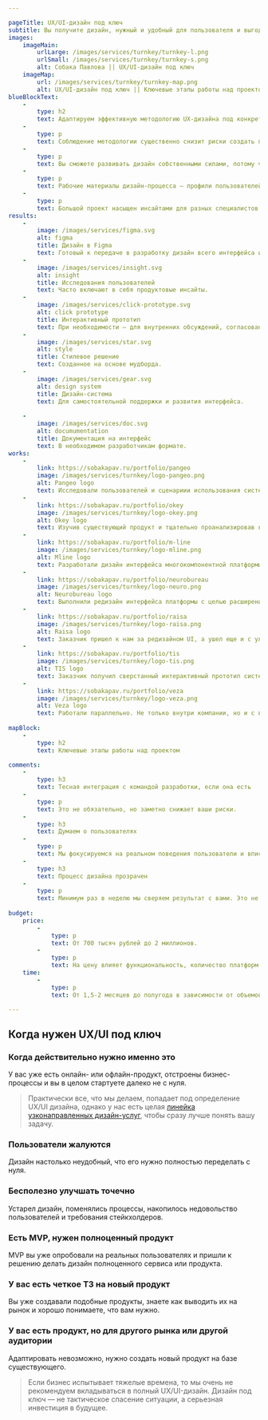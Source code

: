 ```yaml
---

pageTitle: UX/UI-дизайн под ключ
subtitle: Вы получите дизайн, нужный и удобный для пользователя и выгодный бизнесу. Мы создадим его для вас по методологии UX-проектирования.
images:
    imageMain:
        urlLarge: /images/services/turnkey/turnkey-l.png 
        urlSmall: /images/services/turnkey/turnkey-s.png
        alt: Собака Павлова || UX/UI-дизайн под ключ
    imageMap:
        url: /images/services/turnkey/turnkey-map.png
        alt: UX/UI-дизайн под ключ || Ключевые этапы работы над проектом
blueBlockText:
    -
        type: h2
        text: Адаптируем эффективную методологию UX-дизайна под конкретно вашу задачу с учетом всей специфики и нюансов
    -
        type: p
        text: Соблюдение методологии существенно снизит риски создать продукт, не нужный пользователю или проигрывающий конкурентам.
    -
        type: p
        text: Вы сможете развивать дизайн собственными силами, потому что у вас будет дизайн-система и часть экспертизы, полученной вашей командой в ходе регулярных обсуждений.
    -
        type: p
        text: Рабочие материалы дизайн-процесса — профили пользователей, описание бизнес-процессов, результаты исследований пользователей — часто используют в маркетинге.
    -
        type: p
        text: Большой проект насыщен инсайтами для разных специалистов с вашей стороны.
results:
    -
        image: /images/services/figma.svg
        alt: figma
        title: Дизайн в Figma
        text: Готовый к передаче в разработку дизайн всего интерфейса или его части.
    -
        image: /images/services/insight.svg
        alt: insight
        title: Исследования пользователей
        text: Часто включают в себя продуктовые инсайты.
    -
        image: /images/services/click-prototype.svg
        alt: click prototype
        title: Интерактивный прототип
        text: При необходимости — для внутренних обсуждений, согласований, тестирования. 
    -   
        image: /images/services/star.svg
        alt: style
        title: Стилевое решение
        text: Созданное на основе мудборда.   
    -   
        image: /images/services/gear.svg
        alt: design system
        title: Дизайн-система
        text: Для самостоятельной поддержки и развития интерфейса.  
    
    -   
        image: /images/services/doc.svg
        alt: documumentation
        title: Документация на интерфейс
        text: В необходимом разработчикам формате.
works:
    -
        link: https://sobakapav.ru/portfolio/pangeo
        image: /images/services/turnkey/logo-pangeo.png
        alt: Pangeo logo
        text: Исследовали пользователей и сценариии использования системы, перепроектировали в новой визуальной стилистике.
    -
        link: https://sobakapav.ru/portfolio/okey
        image: /images/services/turnkey/logo-okey.png
        alt: Okey logo
        text: Изучив существующий продукт и тщательно проанализировав конкурентов разработали прототипы приложения для торговой сети.
    -
        link: https://sobakapav.ru/portfolio/m-line
        image: /images/services/turnkey/logo-mline.png
        alt: Mline logo
        text: Разработали дизайн интерфейса многокомпонентной платформы для дистанционного наблюдения пациентов с гипертонией.
    -
        link: https://sobakapav.ru/portfolio/neurobureau
        image: /images/services/turnkey/logo-neuro.png
        alt: Neurobureau logo
        text: Выполнили редизайн интерфейса платформы с целью расширения бизнеса.
    -
        link: https://sobakapav.ru/portfolio/raisa
        image: /images/services/turnkey/logo-raisa.png
        alt: Raisa logo
        text: Заказчик пришел к нам за редизайном UI, а ушел еще и с улучшенным пользовательским опытом.
    -
        link: https://sobakapav.ru/portfolio/tis
        image: /images/services/turnkey/logo-tis.png
        alt: TIS logo
        text: Заказчик получил сверстанный интерактивный прототип системы, протестированный врачами и позволяющий презентовать продукт еще на стадии разработки.
    -
        link: https://sobakapav.ru/portfolio/veza
        image: /images/services/turnkey/logo-veza.png
        alt: Veza logo
        text: Работали параллельно. Не только внутри компании, но и с внешними разработчиками.
        
mapBlock:
    -
        type: h2
        text: Ключевые этапы работы над проектом

comments:
    -
        type: h3
        text: Тесная интеграция с командой разработки, если она есть
    -
        type: p
        text: Это не обязательно, но заметно снижает ваши риски.
    -
        type: h3
        text: Думаем о пользователях
    -
        type: p
        text: Мы фокусируемся на реальном поведения пользователи и вписываем его в контекст требований бизнеса и технических ограничений.
    -
        type: h3
        text: Процесс дизайна прозрачен
    -
        type: p
        text: Минимум раз в неделю мы сверяем результат с вами. Это не отчет, а важная часть процесса работы над интерфейсом.
   
budget:
    price:
        -
            type: p
            text: От 700 тысяч рублей до 2 миллионов.
        -
            type: p
            text: На цену влияет функциональность, количество платформ и пользовательских ролей, сложность задачи
    time:
        -
            type: p
            text: От 1,5-2 месяцев до полугода в зависимости от объемов работы.      

---
```


## Когда нужен UX/UI под ключ

### Когда действительно нужно именно это

У вас уже есть онлайн- или офлайн-продукт, отстроены бизнес-процессы и вы в целом стартуете далеко не с нуля. 

> Практически все, что мы делаем, попадает под определение UX/UI дизайна, однако у нас есть целая [линейка узконаправленных дизайн-услуг](/services), чтобы сразу лучше понять вашу задачу.

### Пользователи жалуются

Дизайн настолько неудобный, что его нужно полностью переделать с нуля.

### Бесполезно улучшать точечно

Устарел дизайн, поменялись процессы, накопилось недовольство пользователей и требования стейкхолдеров. 

### Есть MVP, нужен полноценный продукт

MVP вы уже опробовали на реальных пользователях и пришли к решению делать дизайн полноценного сервиса или продукта.

### У вас есть четкое ТЗ на новый продукт

Вы уже создавали подобные продукты, знаете как выводить их на рынок и хорошо понимаете, что вам нужно.

### У вас есть продукт, но для другого рынка или другой аудитории

Адаптировать невозможно, нужно создать новый продукт на базе существующего.

> Если бизнес испытывает тяжелые времена, то мы очень не рекомендуем вкладываться в полный UX/UI-дизайн. Дизайн под ключ — не тактическое спасение ситуации, а серьезная инвестиция в будущее.
